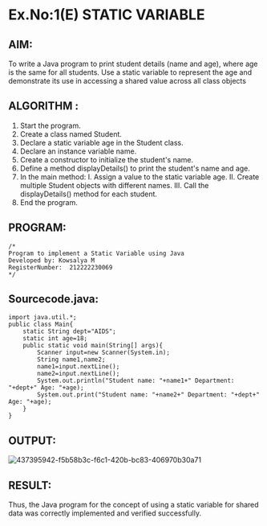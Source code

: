 # Ex.No:1(E)  STATIC VARIABLE

## AIM:
To write a Java program to print student details (name and age), where age is the same for all students. Use a static variable to represent the age and demonstrate its use in accessing a shared value across all class objects

## ALGORITHM :
1.	Start the program.
2.	Create a class named Student.
3.	Declare a static variable age in the Student class.
4.	Declare an instance variable name.
5.	Create a constructor to initialize the student's name.
6.	Define a method displayDetails() to print the student's name and age.
7.	In the main method:
I.	Assign a value to the static variable age.
II.	Create multiple Student objects with different names.
III.	Call the displayDetails() method for each student.
8.	End the program.



## PROGRAM:
 ```
/*
Program to implement a Static Variable using Java
Developed by: Kowsalya M
RegisterNumber:  212222230069
*/
```

## Sourcecode.java:

```
import java.util.*;
public class Main{
    static String dept="AIDS";
    static int age=18; 
    public static void main(String[] args){
        Scanner input=new Scanner(System.in);
        String name1,name2;
        name1=input.nextLine();
        name2=input.nextLine();
        System.out.println("Student name: "+name1+" Department: "+dept+" Age: "+age);
        System.out.print("Student name: "+name2+" Department: "+dept+" Age: "+age);
    }
}
```



## OUTPUT:

![437395942-f5b58b3c-f6c1-420b-bc83-406970b30a71](https://github.com/user-attachments/assets/ea936bff-060a-4b2a-9ad7-fb114d970cbd)


## RESULT:
Thus, the Java program for the concept of using a static variable for shared data was correctly implemented and verified successfully. 

